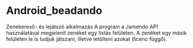 # Android_beadando

Zenekereső- és lejátszó alkalmazás
A program a Jamendo API használatával megjelenít zenéket egy listás felületen.
A zenéket egy másik felületen le is tudjuk játszani, illetve letölteni azokat (licenc függő).
